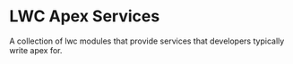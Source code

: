 # LWC Apex Services

A collection of lwc modules that provide services that developers typically write apex for.
